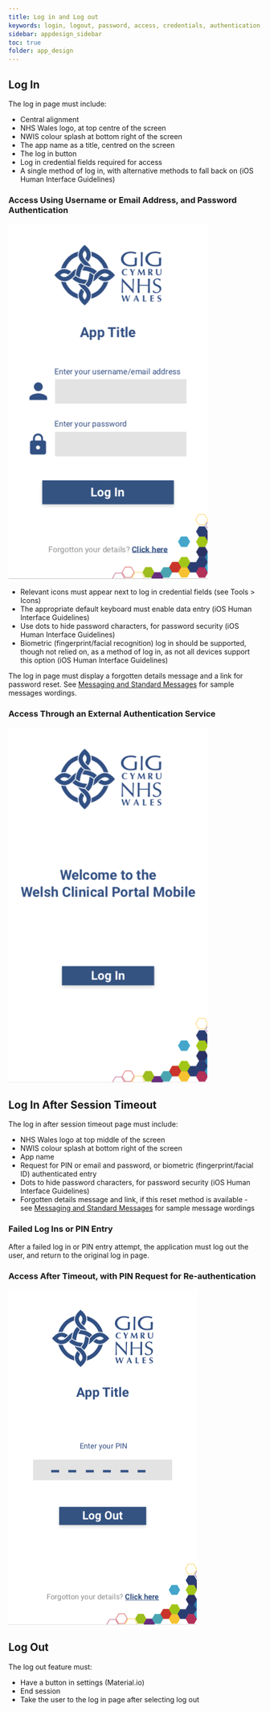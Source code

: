 ```yaml
---
title: Log in and Log out
keywords: login, logout, password, access, credentials, authentication, pin, timeout,
sidebar: appdesign_sidebar
toc: true
folder: app_design 
---
```


## Log In

The log in page must include:

* Central alignment
* NHS Wales logo, at top centre of the screen
* NWIS colour splash at bottom right of the screen
* The app name as a title, centred on the screen 
* The log in button
* Log in credential fields required for access  
* A single method of log in, with alternative methods to fall back on (iOS Human Interface Guidelines)

### Access Using Username or Email Address, and Password Authentication

<img class="img-responsive img-thumbnail" alt="Log In Using Username or Email Address, and Password Authentication" src="/images/examples/design-standards-access-login-app-name.png" caption="Generic app log in page enabling users to gain access to the app through authentication with their username/email address and password">

  
* Relevant icons must appear next to log in credential fields (see Tools > Icons)
* The appropriate default keyboard must enable data entry (iOS Human Interface Guidelines)
* Use dots to hide password characters, for password security (iOS Human Interface Guidelines)
* Biometric (fingerprint/facial recognition) log in should be supported, though not relied on, as a method of log in, as not all devices support this option (iOS Human Interface Guidelines)

The log in page must display a forgotten details message and a link for password reset. See [Messaging and Standard Messages](/messages.html) for sample messages wordings.

### Access Through an External Authentication Service

<img class="img-responsive img-thumbnail" alt="Log In Through an External Authentication Service" src="/images/examples/design-standards-access-login-forgotten.png">

## Log In After Session Timeout

The log in after session timeout page must include:

* NHS Wales logo at top middle of the screen 
* NWIS colour splash  at bottom right of the screen
* App name 
* Request for PIN or email and password, or biometric (fingerprint/facial ID) authenticated entry
* Dots to hide password characters, for password security (iOS Human Interface Guidelines) 
* Forgotten details message and link, if this reset method is available - see [Messaging and Standard Messages](/messages.html) for sample message wordings

### Failed Log Ins or PIN Entry

After a failed log in or PIN entry attempt, the application must log out the user, and return to the original log in page.

### Access After Timeout, with PIN Request for Re-authentication  

<img class="img-responsive img-thumbnail" alt="Log In After Timeout, with PIN Request" src="/images/examples/design-standards-access-login-pinexample.png">


## Log Out

The log out feature must:

* Have a button in settings (Material.io)  
* End session  
* Take the user to the log in page after selecting log out

